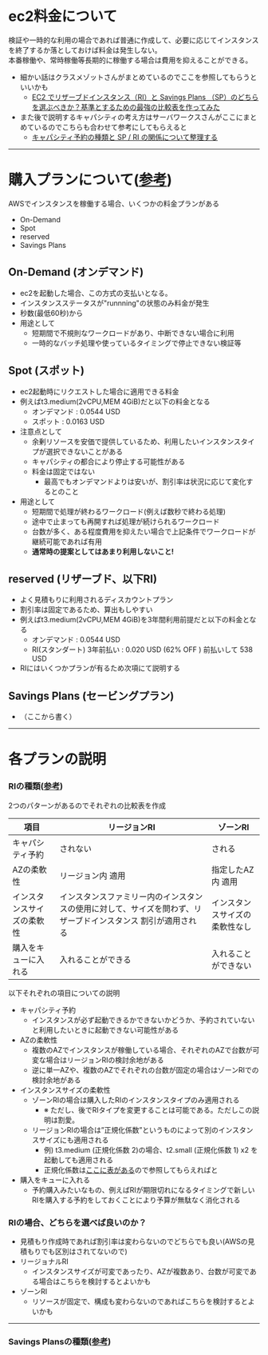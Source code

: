 # ec2料金について
検証や一時的な利用の場合であれば普通に作成して、必要に応じてインスタンスを終了するか落としておけば料金は発生しない。   
本番稼働や、常時稼働等長期的に稼働する場合は費用を抑えることができる。

- 細かい話はクラスメゾットさんがまとめているのでここを参照してもらうといいかも
  - [EC2 でリザーブドインスタンス（RI）と Savings Plans （SP）のどちらを選ぶべきか？基準とするための最強の比較表を作ってみた](https://dev.classmethod.jp/articles/ec2-reserved-instances-savings-plans-comparison/)
- また後で説明するキャパシティの考え方はサーバワークスさんがここにまとめているのでこちらも合わせて参考にしてもらえると
  - [キャパシティ予約の種類と SP / RI の関係について整理する](https://blog.serverworks.co.jp/tech/2020/02/26/capacity-reservations/)

---
# 購入プランについて([参考](https://docs.aws.amazon.com/ja_jp/AWSEC2/latest/UserGuide/instance-purchasing-options.html))
AWSでインスタンスを稼働する場合、いくつかの料金プランがある
- On-Demand
- Spot
- reserved
- Savings Plans 

## On-Demand (オンデマンド)
- ec2を起動した場合、この方式の支払いとなる。
- インスタンスステータスが"runnning"の状態のみ料金が発生
- 秒数(最低60秒)から
- 用途として
   - 短期間で不規則なワークロードがあり、中断できない場合に利用
   - 一時的なバッチ処理や使っているタイミングで停止できない検証等

## Spot (スポット)
- ec2起動時にリクエストした場合に適用できる料金
- 例えばt3.medium(2vCPU,MEM 4GiB)だと以下の料金となる
   - オンデマンド : 0.0544 USD
   - スポット     : 0.0163 USD
- 注意点として
  - 余剰リソースを安価で提供しているため、利用したいインスタンスタイプが選択できないことがある
  - キャパシティの都合により停止する可能性がある
  - 料金は固定ではない
     - 最高でもオンデマンドよりは安いが、割引率は状況に応じて変化するとのこと
- 用途として
  - 短期間で処理が終わるワークロード(例えば数秒で終わる処理)
  - 途中で止まっても再開すれば処理が続けられるワークロード
  - 台数が多く、ある程度費用を抑えたい場合で上記条件でワークロードが継続可能であれば有用
  - **通常時の提案としてはあまり利用しないこと!**

## reserved (リザーブド、以下RI)
- よく見積もりに利用されるディスカウントプラン
- 割引率は固定であるため、算出もしやすい
- 例えばt3.medium(2vCPU,MEM 4GiB)を3年間利用前提だと以下の料金となる
  - オンデマンド              : 0.0544 USD
  - RI(スタンダート) 3年前払い : 0.020 USD (62% OFF ) 前払いして 538 USD
- RIにはいくつかプランが有るため次項にて説明する

## Savings Plans (セービングプラン)
- （ここから書く）


---
# 各プランの説明

### RIの種類([参考](https://docs.aws.amazon.com/ja_jp/AWSEC2/latest/UserGuide/ec2-reserved-instances.html))
2つのパターンがあるのでそれぞれの比較表を作成

|項目|リージョンRI|ゾーンRI|
|---|---|---|
|キャパシティ予約|されない|される|
|AZの柔軟性|リージョン内 適用|指定したAZ内 適用|
|インスタンスサイズの柔軟性|インスタンスファミリー内のインスタンスの使用に対して、サイズを問わず、リザーブドインスタンス 割引が適用される|インスタンスサイズの柔軟性なし|
|購入をキューに入れる|入れることができる|入れることができない|

以下それぞれの項目についての説明
- キャパシティ予約
  - インスタンスが必ず起動できるかできないかどうか、予約されていないと利用したいときに起動できない可能性がある
- AZの柔軟性
  - 複数のAZでインスタンスが稼働している場合、それぞれのAZで台数が可変な場合はリージョンRIの検討余地がある
  - 逆に単一AZや、複数のAZでそれぞれの台数が固定の場合はゾーンRIでの検討余地がある
- インスタンスサイズの柔軟性
  - ゾーンRIの場合は購入したRIのインスタンスタイプのみ適用される
     - ※ ただし、後でRIタイプを変更することは可能である。ただしこの説明は割愛。
  - リージョンRIの場合は”正規化係数”というものによって別のインスタンスサイズにも適用される
    - 例) t3.medium (正規化係数 2)の場合、t2.small (正規化係数 1) x2 を起動しても適用される
    - 正規化係数は[ここに表がある](https://docs.aws.amazon.com/ja_jp/AWSEC2/latest/UserGuide/apply_ri.html)ので参照してもらえればと
- 購入をキューに入れる
   - 予約購入みたいなもの、例えばRIが期限切れになるタイミングで新しいRIを購入する予約をしておくことにより予算が無駄なく消化される

### RIの場合、どちらを選べば良いのか？
- 見積もり作成時であれば割引率は変わらないのでどちらでも良い(AWSの見積もりでも区別はされてないので)
- リージョナルRI
   - インスタンスサイズが可変であったり、AZが複数あり、台数が可変である場合はこちらを検討するとよいかも
- ゾーンRI
   - リソースが固定で、構成も変わらないのであればこちらを検討するとよいかも

---
### Savings Plansの種類([参考](https://docs.aws.amazon.com/ja_jp/savingsplans/latest/userguide/what-is-savings-plans.html))

